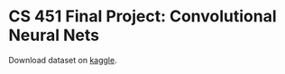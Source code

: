 # CS 451 Final Project: Convolutional Neural Nets

Download dataset on [kaggle](https://www.kaggle.com/datasnaek/mbti-type).
